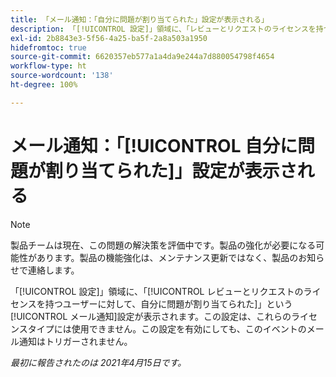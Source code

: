 ```yaml
---
title: 「メール通知：「自分に問題が割り当てられた」設定が表示される」
description: 「[!UICONTROL 設定]」領域に、「レビューとリクエストのライセンスを持つユーザーに対して、自分に問題が割り当てられた」というメール通知設定が表示されます。この設定は、これらのライセンスタイプには使用できません。この設定を有効にしても、このイベントのメール通知はトリガーされません。
exl-id: 2b8843e3-5f56-4a25-ba5f-2a8a503a1950
hidefromtoc: true
source-git-commit: 6620357eb577a1a4da9e244a7d880054798f4654
workflow-type: ht
source-wordcount: '138'
ht-degree: 100%

---
```


# メール通知：「[!UICONTROL 自分に問題が割り当てられた]」設定が表示される

<!--Article created by request-->

>[!NOTE]
>
>製品チームは現在、この問題の解決策を評価中です。製品の強化が必要になる可能性があります。製品の機能強化は、メンテナンス更新ではなく、製品のお知らせで連絡します。

「[!UICONTROL 設定]」領域に、「[!UICONTROL レビューとリクエストのライセンスを持つユーザーに対して、自分に問題が割り当てられた]」という[!UICONTROL メール通知]設定が表示されます。この設定は、これらのライセンスタイプには使用できません。この設定を有効にしても、このイベントのメール通知はトリガーされません。

_最初に報告されたのは 2021年4月15日です。_
